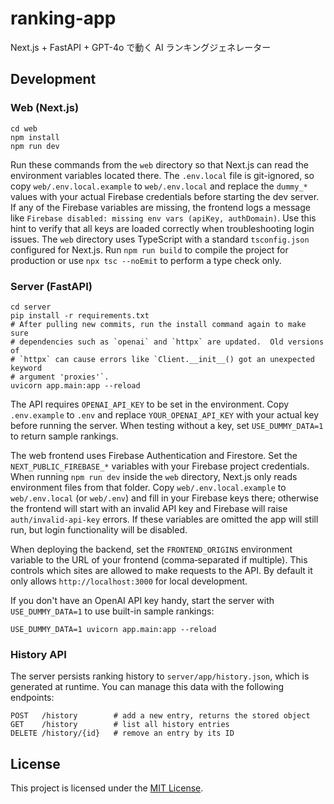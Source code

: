 # ranking-app

Next.js + FastAPI + GPT-4o で動く AI ランキングジェネレーター

## Development

### Web (Next.js)
```
cd web
npm install
npm run dev
```
Run these commands from the `web` directory so that Next.js can read the environment variables located there.
The `.env.local` file is git-ignored, so copy `web/.env.local.example` to `web/.env.local` and replace the `dummy_*` values with your actual Firebase credentials before starting the dev server.
If any of the Firebase variables are missing, the frontend logs a message like
`Firebase disabled: missing env vars (apiKey, authDomain)`. Use this hint to
verify that all keys are loaded correctly when troubleshooting login issues.
The `web` directory uses TypeScript with a standard `tsconfig.json` configured for Next.js. Run `npm run build` to
compile the project for production or use `npx tsc --noEmit` to perform a type
check only.

### Server (FastAPI)
```
cd server
pip install -r requirements.txt
# After pulling new commits, run the install command again to make sure
# dependencies such as `openai` and `httpx` are updated.  Old versions of
# `httpx` can cause errors like `Client.__init__() got an unexpected keyword
# argument 'proxies'`.
uvicorn app.main:app --reload
```

The API requires `OPENAI_API_KEY` to be set in the environment. Copy
`.env.example` to `.env` and replace `YOUR_OPENAI_API_KEY` with your actual key
before running the server. When testing without a key, set
`USE_DUMMY_DATA=1` to return sample rankings.

The web frontend uses Firebase Authentication and Firestore. Set the `NEXT_PUBLIC_FIREBASE_*` variables with your Firebase project credentials. When running `npm run dev` inside the `web` directory, Next.js only reads environment files from that folder. Copy `web/.env.local.example` to `web/.env.local` (or `web/.env`) and fill in your Firebase keys there; otherwise the frontend will start with an invalid API key and Firebase will raise `auth/invalid-api-key` errors. If these variables are omitted the app will still run, but login functionality will be disabled.

When deploying the backend, set the `FRONTEND_ORIGINS` environment variable to
the URL of your frontend (comma‑separated if multiple). This controls which
sites are allowed to make requests to the API. By default it only allows
`http://localhost:3000` for local development.

If you don't have an OpenAI API key handy, start the server with
``USE_DUMMY_DATA=1`` to use built-in sample rankings:

```
USE_DUMMY_DATA=1 uvicorn app.main:app --reload
```

### History API

The server persists ranking history to `server/app/history.json`, which is
generated at runtime.
You can manage this data with the following endpoints:

```
POST   /history        # add a new entry, returns the stored object
GET    /history        # list all history entries
DELETE /history/{id}   # remove an entry by its ID
```

## License

This project is licensed under the [MIT License](LICENSE).
